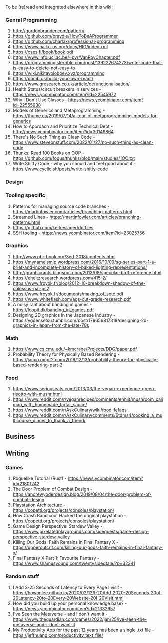 To be (re)read and integrated elsewhere in this wiki:
### Genral Programming
1. http://gordonbrander.com/pattern/
1. https://github.com/braydie/HowToBeAProgrammer
1. https://github.com/charlax/professional-programming
1. https://www.haiku-os.org/docs/HIG/index.xml
1. https://cses.fi/book/book.pdf
1. https://www.info.ucl.ac.be/~pvr/VanRoyChapter.pdf
1. https://programmingisterrible.com/post/139222674273/write-code-that-is-easy-to-delete-not-easy-to
1. https://wiki.nikitavoloboev.xyz/programming
1. https://pomb.us/build-your-own-react/
1. https://www.gresearch.co.uk/article/defunctionalisation/
1. Health Status/circuit breakers in services - https://news.ycombinator.com/item?id=22545972
1. Why I Don't Use Classes - https://news.ycombinator.com/item?id=22555938
1. Models of Generics and Metaprogramming - https://thume.ca/2019/07/14/a-tour-of-metaprogramming-models-for-generics
1. How to Approach and Prioritize Technical Debt - http://news.ycombinator.com/item?id=30149864
1. There's No Such Thing as Clean Code - https://www.steveonstuff.com/2022/01/27/no-such-thing-as-clean-code
1. Thunks: Read 100 Books on OOP - https://github.com/fogus/thunks/blob/main/studies/1OO.txt
1. Write Shitty Code - why you should and feel good about it - https://www.cyclic.sh/posts/write-shitty-code

### Design

### Tooling specific
1. Patterns for managing source code branches - https://martinfowler.com/articles/branching-patterns.html
1. Streamed Lines - https://martinfowler.com/articles/branching-patterns.html
1. https://github.com/kerkeslager/dotfiles
1. SSH tooling - https://news.ycombinator.com/item?id=23025756

### Graphics
1. http://www.pbr-book.org/3ed-2018/contents.html
1. https://mynameismjp.wordpress.com/2016/10/09/sg-series-part-1-a-brief-and-incomplete-history-of-baked-lighting-representations/
1. http://graphicrants.blogspot.com/2013/08/specular-brdf-reference.html
1. https://eheitzresearch.wordpress.com/415-2/
1. https://www.froyok.fr/blog/2012-10-breakdown-shadow-of-the-colossus-pal-ps2
1. https://www.froyok.fr/documents/making_of_sotc.pdf
1. https://www.whiteflash.com/ags-cut-grade-research.pdf
1. A noisy rant about banding in games - https://loopit.dk/banding_in_games.pdf
1. Designing 2D graphics in the Japanese Industry - https://vgdensetsu.tumblr.com/post/179656817318/designing-2d-graphics-in-japan-from-the-late-70s

### Math
1. https://www.cs.cmu.edu/~kmcrane/Projects/DDG/paper.pdf
1. Probability Theory for Physically Based Rendering - https://jacco.ompf2.com/2019/12/13/probability-theory-for-physically-based-rendering-part-2

### Food
1. https://www.seriouseats.com/2013/03/the-vegan-experience-green-risotto-with-mushr.html
1. https://www.reddit.com/r/veganrecipes/comments/ehhiit/mushroom_calimari_with_homemade_tartar_sauce/
1. https://www.reddit.com/r/AskCulinary/wiki/foodlifefaqs
1. https://www.reddit.com/r/AskCulinary/comments/6tdms4/cooking_a_multicourse_dinner_to_thank_a_friend/

## Business

## Writing

### Games
1. Roguelike Tutorial (Rust) - https://news.ycombinator.com/item?id=21801242
1. The Door Problem of Combat Design - https://andrewyoderdesign.blog/2019/08/04/the-door-problem-of-combat-design
1. Playstation Architecture - https://copetti.org/projects/consoles/playstation/
1. How Crash Bandicoot Hacked the original playstation - https://copetti.org/projects/consoles/playstation/
1. Game Design Perspective: Stardew Valley - https://www.pixelatedplaygrounds.com/sidequests/game-design-perspective-stardew-valley
1. Killing Our Gods: Faith Remains in Final Fantasy X - https://uppercutcrit.com/killing-our-gods-faith-remains-in-final-fantasy-x/
1. Final Fantasy X Part 1: Favourite Fantasy - https://www.shamusyoung.com/twentysidedtale/?p=32341

### Random stuff
1. I Add 3-25 Seconds of Latency to Every Page I visit - https://howonlee.github.io/2020/02/12/I-20Add-2020-20Seconds-20of-20Latency-20to-20Every-20Website-20I-20Visit.html'
1. How did you build up your personal knowledge base? - https://news.ycombinator.com/item?id=21332957
1. I've Seen the Metaverse - and I don't want it - https://www.theguardian.com/games/2022/jan/25/ive-seen-the-metaverse-and-i-dont-want-it
1. My Productivity App for the past 12 years has been a single .txt file - https://jeffhuang.com/productivity_text_file/
